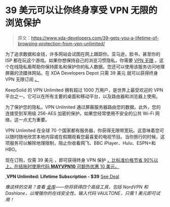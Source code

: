 # 39 美元可以让你终身享受 VPN 无限的浏览保护

> 原文：<https://www.xda-developers.com/39-gets-you-a-lifetime-of-browsing-protection-from-vpn-unlimited/>

为了追求数据和金钱，许多网站会试图在网上跟踪你。亚马逊，脸书，甚至你的 ISP 都在玩这个游戏。如果你想保持自己的浏览习惯隐私，你需要 [VPN 无限](https://depot.xda-developers.com/sales/vpn-unlimited-lifetime-subscription?utm_source=xda-developers.com&utm_medium=referral&utm_campaign=vpn-unlimited-lifetime-subscription&utm_term=scsf-326349&utm_content=a0x1P000004HJ3k&scsonar=1) 。这个在线隐私盾帮助你保持匿名和保护你的私人数据。您还可以使用该服务访问地理屏蔽的流媒体网站。在 XDA Developers Depot 只需 39 美元 就可以获得终身 VPN 无限订阅 [。](https://depot.xda-developers.com/sales/vpn-unlimited-lifetime-subscription?utm_source=xda-developers.com&utm_medium=referral&utm_campaign=vpn-unlimited-lifetime-subscription&utm_term=scsf-326349&utm_content=a0x1P000004HJ3k&scsonar=1)

KeepSolid 的 VPN Unlimited 拥有超过 1000 万用户，是世界上最受欢迎的 VPN 平台之一。它可以在所有主要的桌面和移动平台，以及路由器和浏览器上使用。

为了保护您的隐私，VPN Unlimited 通过屏蔽服务器路由您的数据。此外，您的连接受到军用级 256-AES 加密的保护。如果您经常使用不安全的公共 Wi-Fi 网络，这一点尤为重要。

VPN Unlimited 在全球 70 个国家都有服务器，你获得无限带宽玩。这意味着您可以随时随地欣赏本地内容或在假期观看您最喜爱的电视节目。当你旅行的时候，这项服务可以解除地理限制，阻止你收看网飞、BBC iPlayer、Hulu、ESPN+和 HBO。

现在订购，仅需 39 美元 ，即可获得终身 VPN 保护 [，比标准价格节省 90%以上。在结账时使用代码 **MAYVPN10** 可额外优惠 10 美元。](https://depot.xda-developers.com/sales/vpn-unlimited-lifetime-subscription?utm_source=xda-developers.com&utm_medium=referral&utm_campaign=vpn-unlimited-lifetime-subscription&utm_term=scsf-326349&utm_content=a0x1P000004HJ3k&scsonar=1)

[ ](https://depot.xda-developers.com/sales/vpn-unlimited-lifetime-subscription?utm_source=xda-developers.com&utm_medium=referral-cta&utm_campaign=vpn-unlimited-lifetime-subscription&utm_term=scsf-326349&utm_content=a0x1P000004HJ3k&scsonar=1)**VPN Unlimited: Lifetime Subscription - $39** [See Deal](https://depot.xda-developers.com/sales/vpn-unlimited-lifetime-subscription?utm_source=xda-developers.com&utm_medium=referral-cta&utm_campaign=vpn-unlimited-lifetime-subscription&utm_term=scsf-326349&utm_content=a0x1P000004HJ3k&scsonar=1)

*像这样的交易？查看* [*金库*](https://depot.xda-developers.com/sales/digital-subscription-bundle?utm_source=xda-developers.com&utm_medium=referral-subdeal&utm_campaign=vault)*——你将获得四个高级工具，包括 NordVPN 和 Dashlane，以增强你的在线安全性。输入代码 VAULTONE，只需 1 美元即可试用！*